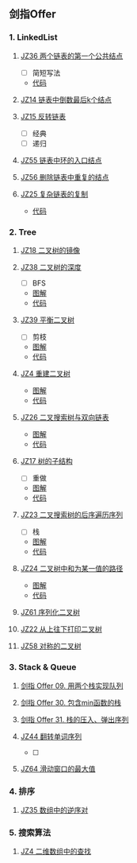 ## 剑指Offer

### 1. LinkedList

1. [JZ36 两个链表的第一个公共结点](https://www.nowcoder.com/practice/6ab1d9a29e88450685099d45c9e31e46)

    - [ ] 简短写法

    - [代码](https://blog.nowcoder.net/n/35c57499566646e7b3ecb250d0b99907?f=comment)

2. [JZ14 链表中倒数最后k个结点](https://www.nowcoder.com/practice/886370fe658f41b498d40fb34ae76ff9)

3. [JZ15 反转链表](https://www.nowcoder.com/practice/75e878df47f24fdc9dc3e400ec6058ca)

    - [ ] 经典
    - [ ] 递归

4. [JZ55 链表中环的入口结点](https://www.nowcoder.com/practice/253d2c59ec3e4bc68da16833f79a38e4)

5. [JZ56 删除链表中重复的结点](https://www.nowcoder.com/practice/fc533c45b73a41b0b44ccba763f866ef)

6. [JZ25 复杂链表的复制](https://www.nowcoder.com/practice/f836b2c43afc4b35ad6adc41ec941dba)

    - [代码](https://blog.nowcoder.net/n/4c8621e3c72f4956b81813427abe3140)

### 2. Tree

1. [JZ18 二叉树的镜像](https://www.nowcoder.com/practice/a9d0ecbacef9410ca97463e4a5c83be7)

2. [JZ38 二叉树的深度](https://www.nowcoder.com/practice/435fb86331474282a3499955f0a41e8b)

    - [ ] BFS

    - [图解](https://blog.nowcoder.net/n/649bd2d6be1a4963894ef055282795d5)
    - [代码](https://blog.nowcoder.net/n/26d8c5b8a4a94198aa7ec4cc635cc07a)

3. [JZ39 平衡二叉树](https://www.nowcoder.com/practice/8b3b95850edb4115918ecebdf1b4d222)

    - [ ] 剪枝

    - [图解](https://blog.nowcoder.net/n/09b0b349189242eab11181379ec1c37f)
    - [代码](https://blog.nowcoder.net/n/cc405916b81d475690c0558f39ccfe31)

4. [JZ4 重建二叉树](https://www.nowcoder.com/practice/8a19cbe657394eeaac2f6ea9b0f6fcf6)

    - [图解](https://blog.nowcoder.net/n/c6dd2b4711514b8a9b08cace3cef762a)
    - [代码](https://blog.nowcoder.net/n/735ed60a9ea44be3ac3a6f13781cba91)

5. [JZ26 二叉搜索树与双向链表](https://www.nowcoder.com/practice/947f6eb80d944a84850b0538bf0ec3a5)

    - [图解](https://blog.nowcoder.net/n/727640d3ac574f7e9f1cac0491b79e29)
    - [代码](https://blog.nowcoder.net/n/bd03580e04b84b28a8a7bc63e3eed14e)

6. [JZ17 树的子结构](https://www.nowcoder.com/practice/6e196c44c7004d15b1610b9afca8bd88)

    - [ ] 重做

    - [图解](https://blog.nowcoder.net/n/0c961a326f4c4b82b0026af6df7ffc6f)
    - [代码](https://blog.nowcoder.net/n/0c961a326f4c4b82b0026af6df7ffc6f)

7. [JZ23 二叉搜索树的后序遍历序列](https://www.nowcoder.com/practice/a861533d45854474ac791d90e447bafd)

    - [ ] 栈

    - [图解](https://blog.nowcoder.net/n/237f3c63e3ea4d68949ced0a69e337ab)
    - [代码](https://blog.nowcoder.net/n/237f3c63e3ea4d68949ced0a69e337ab)

8. [JZ24 二叉树中和为某一值的路径](https://www.nowcoder.com/practice/b736e784e3e34731af99065031301bca)

    - [图解](https://blog.nowcoder.net/n/a5c39b31ecff4c5eaac93cb73108ef51)
    - [代码](https://blog.nowcoder.net/n/2460f9824e1341dfa23b06ad1932d5bd)

9. [JZ61 序列化二叉树](https://www.nowcoder.com/practice/cf7e25aa97c04cc1a68c8f040e71fb84)

10. [JZ22 从上往下打印二叉树](https://www.nowcoder.com/practice/7fe2212963db4790b57431d9ed259701)

11. [JZ58 对称的二叉树](https://www.nowcoder.com/practice/ff05d44dfdb04e1d83bdbdab320efbcb)


### 3. Stack & Queue

1. [剑指 Offer 09. 用两个栈实现队列](https://leetcode-cn.com/problems/yong-liang-ge-zhan-shi-xian-dui-lie-lcof/)

2. [剑指 Offer 30. 包含min函数的栈](https://leetcode-cn.com/problems/bao-han-minhan-shu-de-zhan-lcof/)

3. [剑指 Offer 31. 栈的压入、弹出序列](https://leetcode-cn.com/problems/zhan-de-ya-ru-dan-chu-xu-lie-lcof/)

4. [JZ44 翻转单词序列](https://www.nowcoder.com/practice/3194a4f4cf814f63919d0790578d51f3)

    - [ ]

5. [JZ64 滑动窗口的最大值](https://www.nowcoder.com/practice/1624bc35a45c42c0bc17d17fa0cba788)

### 4. 排序

1. [JZ35 数组中的逆序对](https://www.nowcoder.com/practice/96bd6684e04a44eb80e6a68efc0ec6c5)

### 5. 搜索算法

1. [JZ4 二维数组中的查找](https://www.nowcoder.com/practice/abc3fe2ce8e146608e868a70efebf62e)